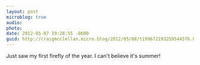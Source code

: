 ```yaml
---
layout: post
microblog: true
audio: 
photo: 
date: 2012-05-07 19:28:55 -0600
guid: http://craigmcclellan.micro.blog/2012/05/08/t199672193259544576.html
---
```

Just saw my first firefly of the year. I can't believe it's summer!

